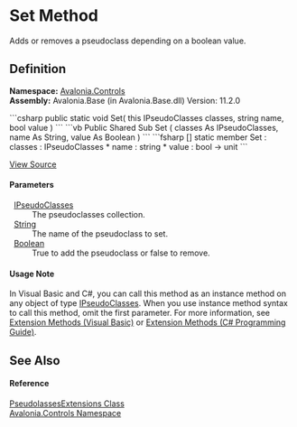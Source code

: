 # Set Method


Adds or removes a pseudoclass depending on a boolean value.



## Definition
**Namespace:** <a href="N_Avalonia_Controls">Avalonia.Controls</a>  
**Assembly:** Avalonia.Base (in Avalonia.Base.dll) Version: 11.2.0

<Tabs groupId="api-code-preview">
<TabItem value="csharp" label="C#">
```csharp
public static void Set(
	this IPseudoClasses classes,
	string name,
	bool value
)
```
</TabItem>
<TabItem value="vb" label="VB">
```vb
<ExtensionAttribute>
Public Shared Sub Set ( 
	classes As IPseudoClasses,
	name As String,
	value As Boolean
)
```
</TabItem>
<TabItem value="fsharp" label="F#">
```fsharp
[<ExtensionAttribute>]
static member Set : 
        classes : IPseudoClasses * 
        name : string * 
        value : bool -> unit 
```
</TabItem>
</Tabs>



<a href="https://github.com/AvaloniaUI/Avalonia/tree/master/src/Avalonia.Base/Controls/PseudoClassesExtensions.cs#L15" title="View the source code">View Source</a>



#### Parameters
<dl><dt>  <a href="T_Avalonia_Controls_IPseudoClasses">IPseudoClasses</a></dt><dd>The pseudoclasses collection.</dd><dt>  <a href="https://learn.microsoft.com/dotnet/api/system.string" target="_blank" rel="noopener noreferrer">String</a></dt><dd>The name of the pseudoclass to set.</dd><dt>  <a href="https://learn.microsoft.com/dotnet/api/system.boolean" target="_blank" rel="noopener noreferrer">Boolean</a></dt><dd>True to add the pseudoclass or false to remove.</dd></dl>

#### Usage Note
In Visual Basic and C#, you can call this method as an instance method on any object of type <a href="T_Avalonia_Controls_IPseudoClasses">IPseudoClasses</a>. When you use instance method syntax to call this method, omit the first parameter. For more information, see <a href="https://docs.microsoft.com/dotnet/visual-basic/programming-guide/language-features/procedures/extension-methods" target="_blank" rel="noopener noreferrer">Extension Methods (Visual Basic)</a> or <a href="https://docs.microsoft.com/dotnet/csharp/programming-guide/classes-and-structs/extension-methods" target="_blank" rel="noopener noreferrer">Extension Methods (C# Programming Guide)</a>.

## See Also


#### Reference
<a href="T_Avalonia_Controls_PseudolassesExtensions">PseudolassesExtensions Class</a>  
<a href="N_Avalonia_Controls">Avalonia.Controls Namespace</a>  

